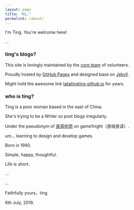 ```yaml
---
layout: page
title: "Hi,"
permalink: /about/
---
```




I'm Ting. You're welcome here!

...

### ting's blogs? 

This site is lovingly maintained by the [core team][team] of volunteers.

Proudly hosted by [GitHub Pages][github_pages] and designed base on  [Jekyll][Jekyll].

Might hold the awesome link [tatatingting.github.io](https://tatatingting.github.io/)  for years.

### who is ting?

Ting is a poor woman based in the east of China.

She's trying to be a Writer so post blogs irregularly.

Under the pseudonym of [良宵听雨][jianshu] on game1night（游戏夜读）.

um... learning to design and develop games.

Born in 1990.

Simple, happy, thoughtful.

Life is short.

...

...

Faithfully yours，ting.

6th July, 2019.





[jianshu]: https://www.jianshu.com/u/5b14d587175d
[ting]: https://github.com/tatatingting
[team]: https://github.com/tatatingting/tatatingting.github.io/pulse
[Jekyll]: https://jekyllrb.com/
[github_pages]: https://pages.github.com/
[PMI]: https://www.pmi.org/